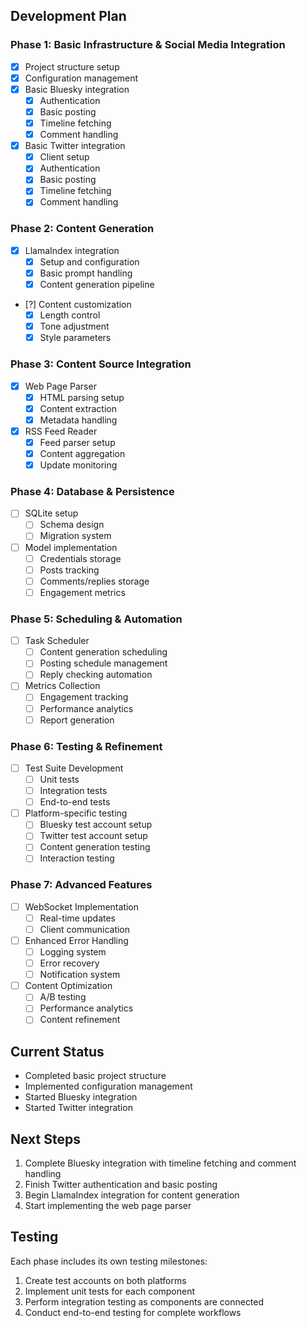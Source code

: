 ## Development Plan

### Phase 1: Basic Infrastructure & Social Media Integration
- [x] Project structure setup
- [x] Configuration management
- [x] Basic Bluesky integration
  - [x] Authentication
  - [x] Basic posting
  - [x] Timeline fetching
  - [x] Comment handling
- [x] Basic Twitter integration
  - [x] Client setup
  - [x] Authentication
  - [x] Basic posting
  - [x] Timeline fetching
  - [x] Comment handling

### Phase 2: Content Generation
- [x] LlamaIndex integration
  - [x] Setup and configuration
  - [x] Basic prompt handling
  - [x] Content generation pipeline
- [?] Content customization
  - [x] Length control
  - [x] Tone adjustment
  - [x] Style parameters

### Phase 3: Content Source Integration
- [x] Web Page Parser
  - [x] HTML parsing setup
  - [x] Content extraction
  - [x] Metadata handling
- [x] RSS Feed Reader
  - [x] Feed parser setup
  - [x] Content aggregation
  - [x] Update monitoring

### Phase 4: Database & Persistence
- [ ] SQLite setup
  - [ ] Schema design
  - [ ] Migration system
- [ ] Model implementation
  - [ ] Credentials storage
  - [ ] Posts tracking
  - [ ] Comments/replies storage
  - [ ] Engagement metrics

### Phase 5: Scheduling & Automation
- [ ] Task Scheduler
  - [ ] Content generation scheduling
  - [ ] Posting schedule management
  - [ ] Reply checking automation
- [ ] Metrics Collection
  - [ ] Engagement tracking
  - [ ] Performance analytics
  - [ ] Report generation

### Phase 6: Testing & Refinement
- [ ] Test Suite Development
  - [ ] Unit tests
  - [ ] Integration tests
  - [ ] End-to-end tests
- [ ] Platform-specific testing
  - [ ] Bluesky test account setup
  - [ ] Twitter test account setup
  - [ ] Content generation testing
  - [ ] Interaction testing

### Phase 7: Advanced Features
- [ ] WebSocket Implementation
  - [ ] Real-time updates
  - [ ] Client communication
- [ ] Enhanced Error Handling
  - [ ] Logging system
  - [ ] Error recovery
  - [ ] Notification system
- [ ] Content Optimization
  - [ ] A/B testing
  - [ ] Performance analytics
  - [ ] Content refinement

## Current Status
- Completed basic project structure
- Implemented configuration management
- Started Bluesky integration
- Started Twitter integration

## Next Steps
1. Complete Bluesky integration with timeline fetching and comment handling
2. Finish Twitter authentication and basic posting
3. Begin LlamaIndex integration for content generation
4. Start implementing the web page parser

## Testing
Each phase includes its own testing milestones:
1. Create test accounts on both platforms
2. Implement unit tests for each component
3. Perform integration testing as components are connected
4. Conduct end-to-end testing for complete workflows
